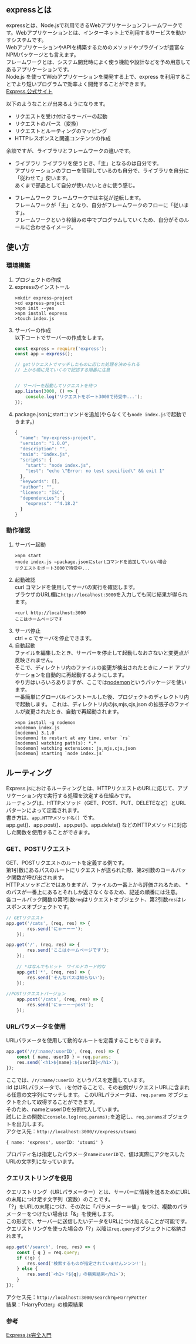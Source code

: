 ## expressとは
expressとは、Node.jsで利用できるWebアプリケーションフレームワークです。Webアプリケーションとは、インターネット上で利用するサービスを動かすシステムです。  
WebアプリケーションやAPIを構築するためのメソッドやプラグインが豊富なNPMパッケージとも言えます。  
フレームワークとは、システム開発時によく使う機能や設計などを予め用意してあるアプリケーションです。  
Node.js を使ってWebアプリケーションを開発する上で、express を利用することでより短いプログラムで効率よく開発することができます。  
[Express 公式サイト](https://expressjs.com/ja/)

以下のようなことが出来るようになります。
- リクエストを受け付けるサーバーの起動
- リクエストのパース（変換）
- リクエストとルーティングのマッピング
- HTTPレスポンスと関連コンテンツの作成

余談ですが、ライブラリとフレームワークの違いです。
- ライブラリ
ライブラリを使うとき、「主」となるのは自分です。  
アプリケーションのフローを管理しているのも自分で、ライブラリを自分に「従わせて」使います。  
あくまで部品として自分が使いたいときに使う感じ。

- フレームワーク
フレームワークでは主従が逆転します。  
フレームワークが「主」となり、自分がフレームワークのフローに「従います」。  
フレームワークという枠組みの中でプログラムしていくため、自分がそのルールに合わせるイメージ。

## 使い方
### 環境構築
1. プロジェクトの作成
1. expressのインストール
    ```
    >mkdir express-project
    >cd express-project
    >npm init --yes
    >npm install express
    >touch index.js
    ```
1. サーバーの作成  
    以下コートでサーバーの作成をします。
    ```javascript
    const express = require('express');
    const app = express();
    
    // getリクエストでマッチしたものに応じた処理を決められる
    // 上から順に見ていくので記述する順番に注意
    
    
    // サーバーを起動してリクエストを待つ
    app.listen(3000, () => {
        console.log('リクエストをポート3000で待受中...');
    });
    ```
1. package.jsonにstartコマンドを追加(やらなくても`node index.js`で起動できます。)
    ```javascript
    {
      "name": "my-express-project",
      "version": "1.0.0",
      "description": "",
      "main": "index.js",
      "scripts": {
        "start": "node index.js",
        "test": "echo \"Error: no test specified\" && exit 1"
      },
      "keywords": [],
      "author": "",
      "license": "ISC",
      "dependencies": {
        "express": "^4.18.2"
      }
    }
    ```
### 動作確認
1. サーバー起動  
    ```
    >npm start
    >node index.js ←package.jsonにstartコマンドを追加していない場合
    リクエストをポート3000で待受中...
    ```
1. 起動確認  
    curl コマンドを使用してサーバの実行を確認します。  
    ブラウザのURL欄に`http://localhost:3000`を入力しても同じ結果が得られます。  
    ```
    >curl http://localhost:3000
    ここはホームページです
    ```
1. サーバ停止  
    ctrl + c でサーバを停止できます。
1. 自動起動  
    ファイルを編集したとき、サーバーを停止して起動しなおさないと変更点が反映されません。  
    そこで、ディレクトリ内のファイルの変更が検出されたときにノード アプリケーションを自動的に再起動するようにします。  
    やり方はいろいろありますが、ここでは[nodemon](https://www.npmjs.com/package/nodemon)というパッケージを使います。  
    一番簡単にグローバルインストールした後、プロジェクトのディレクトリ内で起動します。
    これは、ディレクトリ内のjs,mjs,cjs,json の拡張子のファイルが変更されたとき、自動で再起動されます。
    ```
    >npm install -g nodemon
    >nodemon index.js
    [nodemon] 3.1.0
    [nodemon] to restart at any time, enter `rs`
    [nodemon] watching path(s): *.*
    [nodemon] watching extensions: js,mjs,cjs,json
    [nodemon] starting `node index.js`
    
    ```

## ルーティング
Express.jsにおけるルーティングとは、HTTPリクエストのURLに応じて、アプリケーション内で実行する処理を決定する仕組みです。  
ルーティングは、HTTPメソッド（GET、POST、PUT、DELETEなど）とURLパターンによって定義されます。  
書き方は、`app.HTTPメソッド名() `です。  
app.get()、app.post()、app.put()、app.delete() などのHTTPメソッドに対応した関数を使用することができます。

### GET、POSTリクエスト
GET、POSTリクエストのルートを定義する例です。  
第1引数にあるパスのルートにリクエストが送られた際、第2引数のコールバック関数が呼び出されます。  
HTTPメソッドごとではありますが、ファイルの一番上から評価されるため、 * のパスが一番上にあるとそれしか返さなくなるため、記述の順番には注意。  
各コールバック関数の第1引数`req`はリクエストオブジェクト、第2引数`res`はレスポンスオブジェクトです。

```javascript
// GETリクエスト  
app.get('/cats', (req, res) => {
        res.send('にゃーーー');
    });

app.get('/', (req, res) => {
        res.send('ここはホームページです');
    });
    
    // *はなんでもヒット　ワイルドカード的な
    app.get('*', (req, res) => {
        res.send('そんなパスは知らない');
    });
    
//POSTリクエストバージョン
    app.post('/cats', (req, res) => {
        res.send('にゃーーーpost');
    });
```
### URLパラメータを使用
URLパラメータを使用して動的なルートを定義することもできます。  
```javascript
app.get('/r/:name/:userID', (req, res) => {
    const { name, userID } = req.params;
    res.send(`<h1>${name}:${userID}</h1>`);
});
```
ここでは、`/r/:name/:userID `というパスを定義しています。  
:id はURLパラメータで、`:`を付けることで、その右側がリクエストURLに含まれる任意の文字列にマッチします。
このURLパラメータは、`req.params` オブジェクトを介して取得することができます。  
そのため、nameとuserIDを分割代入しています。  
試しに上の関数に`console.log(req.params);`を追記し、`req.params`オブジェクトを出力します。  
アクセス先：`http://localhost:3000/r/express/utsumi`  
```
{ name: 'express', userID: 'utsumi' }
```
プロパティ名は指定したパラメータ`nameとuserID`で、値は実際にアクセスしたURLの文字列になっています。

### クエリストリングを使用
クエリストリング（URLパラメーター）とは、サーバーに情報を送るためにURLの末尾につけ足す文字列（変数）のことです。  
「?」をURLの末尾につけ、その次に「パラメーター＝値」をつけ、複数のパラメーターをつけたい場合は「&」を使用します。  
この形式で、サーバーに送信したいデータをURLにつけ加えることが可能です。  
クエリストリングを使った場合の「?」以降は`req.query`オブジェクトに格納されます。  
```javascript
app.get('/search', (req, res) => {
    const { q } = req.query;
    if (!q) {
        res.send('検索するものが指定されていませんンンン!');
    } else {
        res.send(`<h1>「${q}」の検索結果</h1>`);
    }
});
```
アクセス先：`http://localhost:3000/search?q=HarryPotter`  
結果：「HarryPotter」の検索結果



### 参考
[Express.js完全入門](https://qiita.com/ryome/items/16659012ed8aa0aa1fac)
